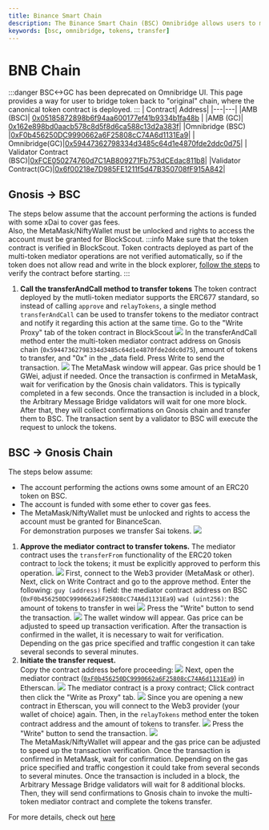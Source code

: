 ```yaml
---
title: Binance Smart Chain
description: The Binance Smart Chain (BSC) Omnibridge allows users to move ERC20 tokens between Gnosis Chain and BSC.
keywords: [bsc, omnibridge, tokens, transfer]
---
```


# BNB Chain

:::danger
BSC<->GC has been deprecated on Omnibridge UI. This page provides a way for user to bridge token back to "original" chain, where the canonical token contract is deployed.
:::
| Contract| Address|
|---|---|
|AMB (BSC)| [0x05185872898b6f94aa600177ef41b9334b1fa48b](https://bscscan.com/address/0x05185872898b6f94aa600177ef41b9334b1fa48b#readProxyContract) |
|AMB (GC)| [0x162e898bd0aacb578c8d5f8d6ca588c13d2a383f](https://gnosisscan.io/address/0x162e898bd0aacb578c8d5f8d6ca588c13d2a383f#readProxyContract)|
|Omnibridge (BSC) |[0xF0b456250DC9990662a6F25808cC74A6d1131Ea9](https://bscscan.com/address/0xf0b456250dc9990662a6f25808cc74a6d1131ea9)|
| Omnibridge(GC)|[0x59447362798334d3485c64d1e4870fde2ddc0d75](https://gnosisscan.io/address/0x59447362798334d3485c64d1e4870fde2ddc0d75)|
| Validator Contract (BSC)|[0xFCE050274760d7C1AB809271Fb753dCEdac811b8](https://bscscan.com/address/0xFCE050274760d7C1AB809271Fb753dCEdac811b8)|
|Validator Contract(GC)|[0x6f00218e7D985FE1211f5d47B350708fF915A842](https://gnosisscan.io/address/0x6f00218e7d985fe1211f5d47b350708ff915a842#writeProxyContract)|

## Gnosis -> BSC

The steps below assume that the account performing the actions is funded with some xDai to cover gas fees.  
Also, the MetaMask/NiftyWallet must be unlocked and rights to access the account must be granted for BlockScout.
:::info
Make sure that the token contract is verified in BlockScout. Token contracts deployed as part of the multi-token mediator operations are not verified automatically, so if the token does not allow read and write in the block explorer, [follow the steps](https://docs.blockscout.com/for-users/verifying-a-smart-contract) to verify the contract before starting.
:::

1. **Call the transferAndCall method to transfer tokens**
   The token contract deployed by the mutli-token mediator supports the ERC677 standard, so instead of calling `approve` and `relayTokens`, a single method `transferAndCall` can be used to transfer tokens to the mediator contract and notify it regarding this action at the same time.
   Go to the "Write Proxy" tab of the token contract in BlockScout
   ![](/img/bridges/omni-gno-eth-manual1.png)
   In the transferAndCall method enter the multi-token mediator contract address on Gnosis chain (`0x59447362798334d3485c64d1e4870fde2ddc0d75`), amount of tokens to transfer, and "0x" in the \_data field. Press Write to send the transaction.
   ![](/img/bridges/omni-gno-eth-manual2.png)
   The MetaMask window will appear. Gas price should be 1 GWei, adjust if needed. Once the transaction is confirmed in MetaMask, wait for verification by the Gnosis chain validators. This is typically completed in a few seconds.
   Once the transaction is included in a block, the Arbitrary Message Bridge validators will wait for one more block. After that, they will collect confirmations on Gnosis chain and transfer them to BSC. The transaction sent by a validator to BSC will execute the request to unlock the tokens.

## BSC -> Gnosis Chain

The steps below assume:

- The account performing the actions owns some amount of an ERC20 token on BSC.
- The account is funded with some ether to cover gas fees.
- The MetaMask/NiftyWallet must be unlocked and rights to access the account must be granted for BinanceScan.  
  For demonstration purposes we transfer Sai tokens.
  ![](/img/bridges/omni-erc20manual1.png)

1. **Approve the mediator contract to transfer tokens.** The mediator contract uses the `transferFrom` functionality of the ERC20 token contract to lock the tokens; it must be explicitly approved to perform this operation.
   ![](/img/bridges/omni-erc20manual2.png)
   First, connect to the Web3 provider (MetaMask or other). Next, click on Write Contract and go to the approve method. Enter the following:
   `guy (address)` field: the mediator contract address on BSC (`0xF0b456250DC9990662a6F25808cC74A6d1131Ea9`)
   `wad (uint256)`: the amount of tokens to transfer in wei
   ![](/img/bridges/omni-erc20manual3.png)
   Press the "Write" button to send the transaction.
   ![](/img/bridges/omni-erc20manual4.png)
   The wallet window will appear. Gas price can be adjusted to speed up transaction verification. After the transaction is confirmed in the wallet, it is necessary to wait for verification. Depending on the gas price specified and traffic congestion it can take several seconds to several minutes.
2. **Initiate the transfer request.**  
   Copy the contract address before proceeding:
   ![](/img/bridges/omni-erc20manual5.png)
   Next, open the mediator contract ([`0xF0b456250DC9990662a6F25808cC74A6d1131Ea9`](https://bscscan.com/address/0xF0b456250DC9990662a6F25808cC74A6d1131Ea9#readProxyContract)) in Etherscan.
   ![](/img/bridges/omni-erc20manual6.png)
   The mediator contract is a proxy contract; Click contract then click the "Write as Proxy" tab.
   ![](/img/bridges/omni-erc20manual7.png)
   Since you are opening a new contract in Etherscan, you will connect to the Web3 provider (your wallet of choice) again. Then, in the `relayTokens` method enter the token contract address and the amount of tokens to transfer.
   ![](/img/bridges/omni-erc20manual8.png)
   Press the "Write" button to send the transaction.
   ![](/img/bridges/omni-erc20manual9.png)  
   The MetaMask/NiftyWallet will appear and the gas price can be adjusted to speed up the transaction verification. Once the transaction is confirmed in MetaMask, wait for confirmation. Depending on the gas price specified and traffic congestion it could take from several seconds to several minutes.
   Once the transaction is included in a block, the Arbitrary Message Bridge validators will wait for 8 additional blocks. Then, they will send confirmations to Gnosis chain to invoke the multi-token mediator contract and complete the tokens transfer.

For more details, check out [here](README.md#transfer-tokens-without-the-ui)
